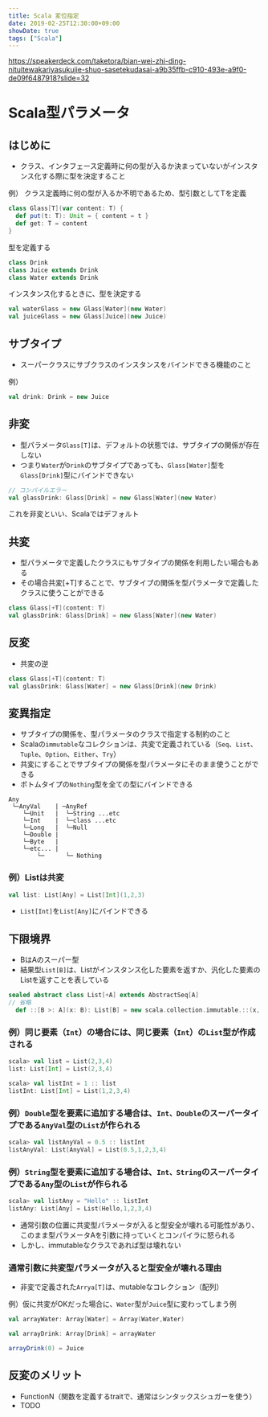 ```yaml
---
title: Scala 変位指定
date: 2019-02-25T12:30:00+09:00
showDate: true
tags: ["Scala"]
---
```


https://speakerdeck.com/taketora/bian-wei-zhi-ding-nituitewakariyasukujie-shuo-sasetekudasai-a9b35ffb-c910-493e-a9f0-de09f6487918?slide=32

# Scala型パラメータ
## はじめに
- クラス、インタフェース定義時に何の型が入るか決まっていないがインスタンス化する際に型を決定すること

例） クラス定義時に何の型が入るか不明であるため、型引数としてTを定義
```scala
class Glass[T](var content: T) {
  def put(t: T): Unit = { content = t }
  def get: T = content
}
```

型を定義する
```scala
class Drink
class Juice extends Drink
class Water extends Drink
```

インスタンス化するときに、型を決定する
```scala
val waterGlass = new Glass[Water](new Water)
val juiceGlass = new Glass[Juice](new Juice)
```

## サブタイプ
- スーパークラスにサブクラスのインスタンスをバインドできる機能のこと

例）
```scala
val drink: Drink = new Juice
```

## 非変
- 型パラメータ`Glass[T]`は、デフォルトの状態では、サブタイプの関係が存在しない
- つまり`Water`が`Drink`のサブタイプであっても、`Glass[Water]`型を`Glass[Drink]`型にバインドできない

```scala
// コンパイルエラー
val glassDrink: Glass[Drink] = new Glass[Water](new Water)
```

これを非変といい、Scalaではデフォルト

## 共変
- 型パラメータで定義したクラスにもサブタイプの関係を利用したい場合もある
- その場合共変[+T]することで、サブタイプの関係を型パラメータで定義したクラスに使うことができる

```scala
class Glass[+T](content: T)
val glassDrink: Glass[Drink] = new Glass[Water](new Water)
```

## 反変
- 共変の逆

```scala
class Glass[+T](content: T)
val glassDrink: Glass[Water] = new Glass[Drink](new Drink)
```

## 変異指定
- サブタイプの関係を、型パラメータのクラスで指定する制約のこと
- Scalaの`immutable`なコレクションは、共変で定義されている（`Seq`、`List`、`Tuple`、`Option`、`Either`、`Try`）
- 共変にすることでサブタイプの関係を型パラメータにそのまま使うことができる
- ボトムタイプの`Nothing`型を全ての型にバインドできる  

```
Any
 └─AnyVal    | ─AnyRef
    └─Unit   |  └─String ...etc
    └─Int    |  └─class ...etc
    └─Long   |  └─Null
    └─Double |
    └─Byte   |
    └─etc... |
        └─      └─ Nothing
```

### 例）Listは共変
```scala
val list: List[Any] = List[Int](1,2,3)
```
- `List[Int]`を`List[Any]`にバインドできる

## 下限境界
- BはAのスーパー型
- 結果型`List[B]`は、Listがインスタンス化した要素を返すか、汎化した要素のListを返すことを表している

```scala
sealed abstract class List[+A] extends AbstractSeq[A]
// 省略
  def ::[B >: A](x: B): List[B] = new scala.collection.immutable.::(x, this)
```

### 例）同じ要素（`Int`）の場合には、同じ要素（`Int`）の`List`型が作成される
```scala
scala> val list = List(2,3,4)
list: List[Int] = List(2,3,4)

scala> val listInt = 1 :: list
listInt: List[Int] = List(1,2,3,4)
```

### 例）`Double`型を要素に追加する場合は、`Int、Double`のスーパータイプである`AnyVal`型の`List`が作られる
```scala
scala> val listAnyVal = 0.5 :: listInt
listAnyVal: List[AnyVal] = List(0.5,1,2,3,4)
```

### 例）`String`型を要素に追加する場合は、`Int、String`のスーパータイプである`Any`型の`List`が作られる
```scala
scala> val listAny = "Hello" :: listInt
listAny: List[Any] = List(Hello,1,2,3,4)
```

- 通常引数の位置に共変型パラメータが入ると型安全が壊れる可能性があり、このまま型パラメータAを引数に持っていくとコンパイラに怒られる
- しかし、immutableなクラスであれば型は壊れない

### 通常引数に共変型パラメータが入ると型安全が壊れる理由
- 非変で定義された`Arrya[T]`は、mutableなコレクション（配列）

例）仮に共変がOKだった場合に、`Water`型が`Juice`型に変わってしまう例
```scala
val arrayWater: Array[Water] = Array(Water,Water)

val arrayDrink: Array[Drink] = arrayWater

arrayDrink(0) = Juice
```

## 反変のメリット
- FunctionN（関数を定義するtraitで、通常はシンタックスシュガーを使う）
- TODO
